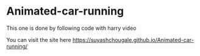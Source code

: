 # Animated-car-running
This one is done by following code with harry video

You can visit the site here https://suyashchougale.github.io/Animated-car-running/
